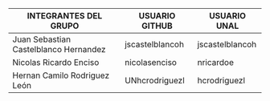 | INTEGRANTES DEL GRUPO                     |USUARIO GITHUB       |USUARIO UNAL|
|-------------------------------------------|---------------------|------------|
| Juan Sebastian Castelblanco Hernandez  | jscastelblancoh | jscastelblancoh |
| Nicolas Ricardo Enciso                 | nicolasenciso   | nricardoe |
| Hernan Camilo Rodriguez León           | UNhcrodriguezl  | hcrodriguezl |
